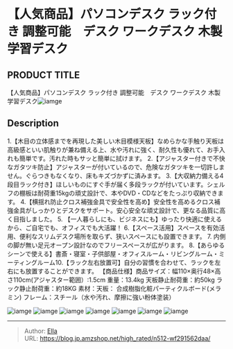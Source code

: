 # 【人気商品】パソコンデスク ラック付き 調整可能　デスク ワークデスク 木製 学習デスク


## PRODUCT TITLE 

【人気商品】パソコンデスク ラック付き 調整可能　デスク ワークデスク 木製 学習デスク![iamge](https://b2bfiles1.gigab2b.cn/image/wkseller/301/20211008_b1d29d09d6bfbf362df89eab38c14a08.jpg)

## Description

1.【木目の立体感までを再現した美しい木目模様天板】なめらかな手触り天板は高級感といい肌触りが兼ね備える上、水や汚れに強く、耐久性も優れて、お手入れも簡単です。汚れた時もサッと簡単に拭けます。
2.【アジャスター付きで不快なガタツキ防止】アジャスターが付いているので、危険なガタツキを一切許しません。ぐらつきもなくなり、床もキズづかずに済みます。
3.【大収納力備える4段目ラック付き】ほしいものにすぐ手が届く多段ラックが付いています。シェルフの棚板は耐荷重15kgの頑丈設計で、本やDVD・CDなどをたっぷり収納できます。
4.【横揺れ防止クロス補強金具で安全性を高め】安全性を高めるクロス補強金具がしっかりとデスクをサポート。安心安全な頑丈設計で、更なる品質に高く目指しました。
5. 【一人暮らしにも、ビジネスにも】ゆったり快適に使えるから、ご自宅でも、オフィスでも大活躍！
6.【スペース活用】スペースを有効活用、便利なスリムデスク場所を取らず、狭いスペースにも設置できます。
7. 内側の脚が無い足元オープン設計なのでフリースペースが広がります。
8.【あらゆるシーンで使える】書斎・寝室・子供部屋・オフィスルーム・リビングルーム・ミーティングルーム10.【ラック左右放置可】自分の習慣を合わせて、ラックを左右にも放置することができます。
【商品仕様】商品サイズ：幅110×奥行48×高さ110cm(アジャスター範囲）:1.5cm 重量：13.4kg    天板静止耐荷重：約50kg  ラック静止耐荷重：約18KG 素材：天板： 合成樹脂化粧パーティクルボード(メラミン) フレーム：スチール（水や汚れ、摩擦に強い粉体塗装）

![iamge](https://b2bfiles1.gigab2b.cn/image/wkseller/301/20230512_e8ebcb48f528ffa72953c29acc8445da.jpg)
![iamge](https://b2bfiles1.gigab2b.cn/image/wkseller/301/20230512_545c282a5e230e6a111b6f667e887fff.jpg)
![iamge](https://b2bfiles1.gigab2b.cn/image/wkseller/301/20211008_0c4d3b800388c71c1c0c48784bbd36cd.jpg)
![iamge](https://b2bfiles1.gigab2b.cn/image/wkseller/301/20211008_07d1ebd25eec50dad4c092a05b42511c.jpg)
![iamge](https://b2bfiles1.gigab2b.cn/image/wkseller/301/20211008_e0ddff2c58ecbe89f6400983b7e3d3f5.jpg)
![iamge](https://b2bfiles1.gigab2b.cn/image/wkseller/301/20211008_1582dc1af243d9b81c0c5fa07c769bc0.jpg)
![iamge](https://b2bfiles1.gigab2b.cn/image/wkseller/301/20211008_dd8a9193a33a750098b2484a2e8b85a0.jpg)


---

> Author: [Ella](https://blog.jp.amzshop.net/)  
> URL: https://blog.jp.amzshop.net/high_rated/n512-wf291562daa/  

